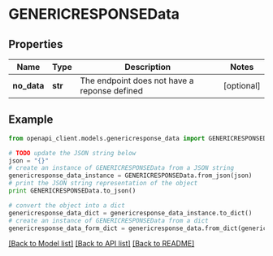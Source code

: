 # GENERICRESPONSEData


## Properties
Name | Type | Description | Notes
------------ | ------------- | ------------- | -------------
**no_data** | **str** | The endpoint does not have a reponse defined | [optional] 

## Example

```python
from openapi_client.models.genericresponse_data import GENERICRESPONSEData

# TODO update the JSON string below
json = "{}"
# create an instance of GENERICRESPONSEData from a JSON string
genericresponse_data_instance = GENERICRESPONSEData.from_json(json)
# print the JSON string representation of the object
print GENERICRESPONSEData.to_json()

# convert the object into a dict
genericresponse_data_dict = genericresponse_data_instance.to_dict()
# create an instance of GENERICRESPONSEData from a dict
genericresponse_data_form_dict = genericresponse_data.from_dict(genericresponse_data_dict)
```
[[Back to Model list]](../README.md#documentation-for-models) [[Back to API list]](../README.md#documentation-for-api-endpoints) [[Back to README]](../README.md)


